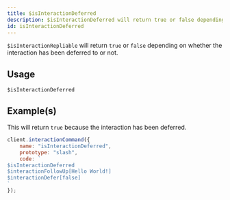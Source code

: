```yaml
---
title: $isInteractionDeferred
description: $isInteractionDeferred will return true or false depending on whether the interaction has been deferred to or not.
id: isInteractionDeferred
---
```


`$isInteractionRepliable` will return `true` or `false` depending on whether the interaction has been deferred to or not.

## Usage

```aoi
$isInteractionDeferred
```

## Example(s)
This will return `true` because the interaction has been deferred.

```js
client.interactionCommand({
    name: "isInteractionDeferred",
    prototype: "slash",
    code: `
$isInteractionDeferred
$interactionFollowUp[Hello World!]
$interactionDefer[false]
`
});
```
